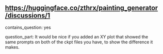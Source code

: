 ## https://huggingface.co/zthrx/painting_generator/discussions/1

contains_question: yes

question_part: It would be nice if you added an XY plot that showed the same prompts on both of the ckpt files you have, to show the difference it makes.